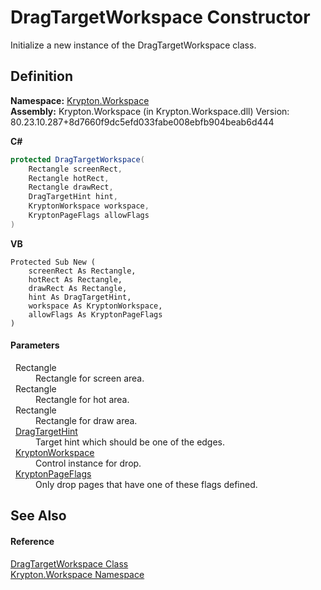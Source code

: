 # DragTargetWorkspace Constructor


Initialize a new instance of the DragTargetWorkspace class.



## Definition
**Namespace:** <a href="0dbf488f-9676-a1e5-a949-1b4bcea03d52.md">Krypton.Workspace</a>  
**Assembly:** Krypton.Workspace (in Krypton.Workspace.dll) Version: 80.23.10.287+8d7660f9dc5efd033fabe008ebfb904beab6d444

**C#**
``` C#
protected DragTargetWorkspace(
	Rectangle screenRect,
	Rectangle hotRect,
	Rectangle drawRect,
	DragTargetHint hint,
	KryptonWorkspace workspace,
	KryptonPageFlags allowFlags
)
```
**VB**
``` VB
Protected Sub New ( 
	screenRect As Rectangle,
	hotRect As Rectangle,
	drawRect As Rectangle,
	hint As DragTargetHint,
	workspace As KryptonWorkspace,
	allowFlags As KryptonPageFlags
)
```



#### Parameters
<dl><dt>  Rectangle</dt><dd>Rectangle for screen area.</dd><dt>  Rectangle</dt><dd>Rectangle for hot area.</dd><dt>  Rectangle</dt><dd>Rectangle for draw area.</dd><dt>  <a href="2f23e476-40d9-f6bb-d06c-b3ad96ca4222.md">DragTargetHint</a></dt><dd>Target hint which should be one of the edges.</dd><dt>  <a href="a977050a-c9d5-1360-9b5d-5a07a77ae65c.md">KryptonWorkspace</a></dt><dd>Control instance for drop.</dd><dt>  <a href="a72955c4-e908-effe-05d6-790c25899294.md">KryptonPageFlags</a></dt><dd>Only drop pages that have one of these flags defined.</dd></dl>

## See Also


#### Reference
<a href="098234db-83d9-b91d-8294-4ec635d20c50.md">DragTargetWorkspace Class</a>  
<a href="0dbf488f-9676-a1e5-a949-1b4bcea03d52.md">Krypton.Workspace Namespace</a>  
